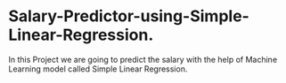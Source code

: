 # Salary-Predictor-using-Simple-Linear-Regression.
In this Project we are going to predict the salary with the help of Machine Learning model called Simple Linear Regression.
